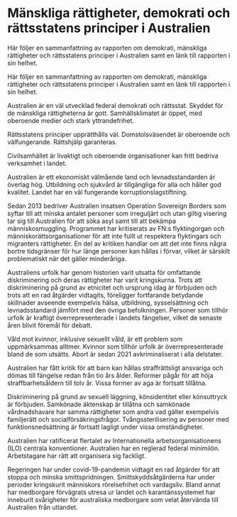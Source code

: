 # Mänskliga rättigheter, demokrati och rättsstatens principer i Australien

Här följer en sammanfattning av rapporten om demokrati, mänskliga rättigheter och rättsstatens principer i Australien samt en länk till rapporten i sin helhet.

Här följer en sammanfattning av rapporten om demokrati, mänskliga rättigheter och rättsstatens principer i Australien samt en länk till rapporten i sin helhet.

Australien är en väl utvecklad federal demokrati och rättsstat. Skyddet för de mänskliga rättigheterna är gott. Samhällsklimatet är öppet, med oberoende medier och stark yttrandefrihet.

Rättsstatens principer upprätthålls väl. Domstolsväsendet är oberoende och välfungerande. Rättshjälp garanteras.

Civilsamhället är livaktigt och oberoende organisationer kan fritt bedriva verksamhet i landet.

Australien är ett ekonomiskt välmående land och levnadsstandarden är överlag hög. Utbildning och sjukvård är tillgängliga för alla och håller god kvalitet. Landet har en väl fungerande korruptionslagstiftning.

Sedan 2013 bedriver Australien insatsen Operation Sovereign Borders som syftar till att minska antalet personer som irreguljärt och utan giltig visering tar sig till Australien för att söka asyl samt till att bekämpa människosmuggling. Programmet har kritiserats av FN:s flyktingorgan och människorättsorganisationer för att inte fullt ut respektera flyktingars och migranters rättigheter. En del av kritiken handlar om att det inte finns några bortre tidsgränser för hur länge personer kan hållas i förvar, vilket är särskilt problematiskt när det gäller minderåriga.

Australiens urfolk har genom historien varit utsatta för omfattande diskriminering och deras rättigheter har varit kringskurna. Trots att diskriminering på grund av etnicitet och ursprung idag är förbjuden och trots att en rad åtgärder vidtagits, föreligger fortfarande betydande skillnader avseende exempelvis hälsa, utbildning, sysselsättning och levnadsstandard jämfört med den övriga befolkningen. Personer som tillhör urfolk är kraftigt överrepresenterade i landets fängelser, vilket de senaste åren blivit föremål för debatt.

Våld mot kvinnor, inklusive sexuellt våld, är ett problem som uppmärksammas alltmer. Kvinnor som tillhör urfolk är överrepresenterade bland de som utsätts. Abort är sedan 2021 avkriminaliserat i alla delstater.

Australien har fått kritik för att barn kan hållas straffrättsligt ansvariga och dömas till fängelse redan från tio års ålder. Reformer pågår för att höja straffbarhetsåldern till tolv år. Vissa former av aga är fortsatt tillåtna.

Diskriminering på grund av sexuell läggning, könsidentitet eller könsuttryck är förbjuden. Samkönade äktenskap är tillåtna och samkönade vårdnadshavare har samma rättigheter som andra vad gäller exempelvis familjerätt och socialförsäkringsfrågor. Tvångssterilisering av personer med funktionsnedsättning är fortsatt lagligt under vissa omständigheter.

Australien har ratificerat flertalet av Internationella arbetsorganisationens (ILO) centrala konventioner. Australien har en reglerad federal minimilön. Arbetstagare har rätt att organisera sig fackligt.

Regeringen har under covid-19-pandemin vidtagit en rad åtgärder för att stoppa och minska smittspridningen. Smittskyddsåtgärderna har under perioder kringskurit människors rörelsefrihet och vardagsliv. Bland annat har medborgare förvägrats utresa ur landet och karantänssystemet har inneburit svårigheter för australiska medborgare som velat återvända till Australien från utlandet.
